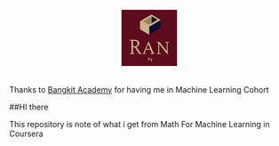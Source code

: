 <p align="center">
  <img width="20%" src="./image.png"><br/><br/>
</p>
Thanks to <a href="https://id.linkedin.com/company/bangkit-academy"> Bangkit Academy</a> for having me in Machine Learning Cohort

##HI there


This repository is note of what i get from Math For Machine Learning in Coursera
